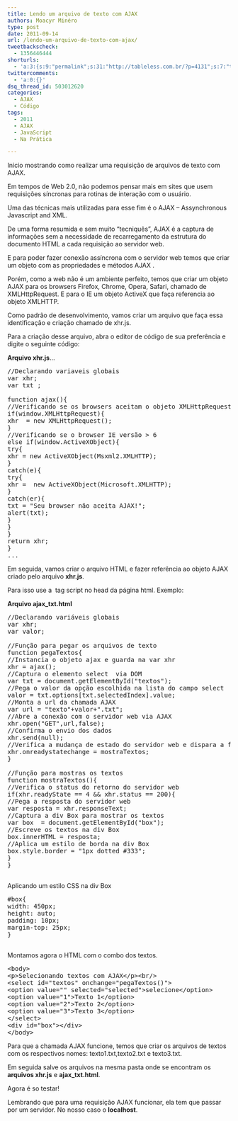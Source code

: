 ```yaml
---
title: Lendo um arquivo de texto com AJAX
authors: Moacyr Minéro
type: post
date: 2011-09-14
url: /lendo-um-arquivo-de-texto-com-ajax/
tweetbackscheck:
  - 1356446444
shorturls:
  - 'a:3:{s:9:"permalink";s:31:"http://tableless.com.br/?p=4131";s:7:"tinyurl";s:26:"http://tinyurl.com/3p8mgj6";s:4:"isgd";s:19:"http://is.gd/2cNhT3";}'
twittercomments:
  - 'a:0:{}'
dsq_thread_id: 503012620
categories:
  - AJAX
  - Código
tags:
  - 2011
  - AJAX
  - JavaScript
  - Na Prática

---
```

Inicio mostrando como realizar uma requisição de arquivos de texto com AJAX.
  
Em tempos de Web 2.0, não podemos pensar mais em sites que usem requisições síncronas para rotinas de interação com o usuário.
  
Uma das técnicas mais utilizadas para esse fim é o AJAX &#8211; Assynchronous Javascript and XML.
  
De uma forma resumida e sem muito &#8220;tecniquês&#8221;, AJAX é a captura de informações sem a necessidade de recarregamento da estrutura do documento HTML a cada requisição ao servidor web.

E para poder fazer conexão assíncrona com o servidor web temos que criar um objeto com as propriedades e métodos AJAX .
  
Porém, como a web não é um ambiente perfeito, temos que criar um objeto AJAX para os browsers Firefox, Chrome, Opera, Safari, chamado de XMLHttpRequest. E para o IE um objeto ActiveX que faça referencia ao objeto XMLHTTP.

Como padrão de desenvolvimento, vamos criar um arquivo que faça essa identificação e criação chamado de xhr.js.
  
Para a criação desse arquivo, abra o editor de código de sua preferência e digite o seguinte código:

**Arquivo xhr.js**&#8230;

<pre class="lang-javascript">//Declarando variaveis globais
var xhr;
var txt ;

function ajax(){
//Verificando se os browsers aceitam o objeto XMLHttpRequest
if(window.XMLHttpRequest){
xhr  = new XMLHttpRequest();
}
//Verificando se o browser IE versão &gt; 6
else if(window.ActiveXObject){
try{
xhr = new ActiveXObject(Msxml2.XMLHTTP);
}
catch(e){
try{
xhr =  new ActiveXObject(Microsoft.XMLHTTP);
}
catch(er){
txt = "Seu browser não aceita AJAX!";
alert(txt);
}
}
}
return xhr;
}
...
</pre>

Em seguida, vamos criar o arquivo HTML e fazer referência ao objeto AJAX criado pelo arquivo **xhr.js**.
  
Para isso use a  tag script no head da página html. Exemplo: **<script type=&#8221;text/javascript&#8221; src=&#8221;caminho/xhr.js&#8221;></script>**

**Arquivo ajax_txt.html**

<pre class="lang-javascript">//Declarando variáveis globais
var xhr;
var valor;

//Função para pegar os arquivos de texto
function pegaTextos{
//Instancia o objeto ajax e guarda na var xhr
xhr = ajax();
//Captura o elemento select  via DOM
var txt = document.getElementById("textos");
//Pega o valor da opção escolhida na lista do campo select
valor = txt.options[txt.selectedIndex].value;
//Monta a url da chamada AJAX
var url = "texto"+valor+".txt";
//Abre a conexão com o servidor web via AJAX
xhr.open("GET",url,false);
//Confirma o envio dos dados
xhr.send(null);
//Verifica a mudança de estado do servidor web e dispara a função para mostrar os textos
xhr.onreadystatechange = mostraTextos;
}

//Função para mostras os textos
function mostraTextos(){
//Verifica o status do retorno do servidor web
if(xhr.readyState == 4 && xhr.status == 200){
//Pega a resposta do servidor web
var resposta = xhr.responseText;
//Captura a div Box para mostrar os textos
var box  = document.getElementById("box");
//Escreve os textos na div Box
box.innerHTML = resposta;
//Aplica um estilo de borda na div Box
box.style.border = "1px dotted #333";
}
}

</pre>

Aplicando um estilo CSS na div Box

<pre class="lang-css">#box{
width: 450px;
height: auto;
padding: 10px;
margin-top: 25px;
}

</pre>

Montamos agora o HTML com o combo dos textos.

<pre class="lang-html">&lt;body&gt;
&lt;p&gt;Selecionando textos com AJAX&lt;/p&gt;&lt;br/&gt;
&lt;select id="textos" onchange="pegaTextos()"&gt;
&lt;option value="" selected="selected"&gt;selecione&lt;/option&gt;
&lt;option value="1"&gt;Texto 1&lt;/option&gt;
&lt;option value="2"&gt;Texto 2&lt;/option&gt;
&lt;option value="3"&gt;Texto 3&lt;/option&gt;
&lt;/select&gt;
&lt;div id="box"&gt;&lt;/div&gt;
&lt;/body&gt;
</pre>

Para que a chamada AJAX funcione, temos que criar os arquivos de textos com os respectivos nomes: texto1.txt,texto2.txt e texto3.txt.
  
Em seguida salve os arquivos na mesma pasta onde se encontram os **arquivos xhr.js** e **ajax_txt.html**.

Agora é so testar!

Lembrando que para uma requisição AJAX funcionar, ela tem que passar por um servidor. No nosso caso o **localhost**.